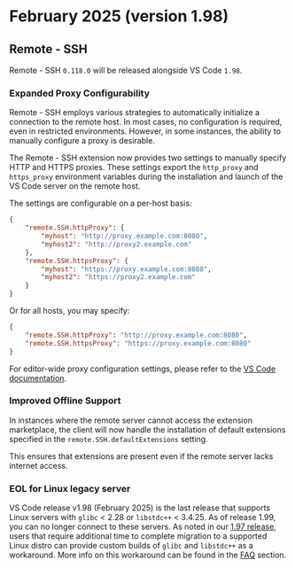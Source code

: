 # February 2025 (version 1.98)


## Remote - SSH

Remote - SSH `0.118.0` will be released alongside VS Code `1.98`.

### Expanded Proxy Configurability

Remote - SSH employs various strategies to automatically initialize a connection to the remote host. In most cases, no configuration is required, even in restricted environments. However, in some instances, the ability to manually configure a proxy is desirable.

The Remote - SSH extension now provides two settings to manually specify HTTP and HTTPS proxies. These settings export the `http_proxy` and `https_proxy` environment variables during the installation and launch of the VS Code server on the remote host.

The settings are configurable on a per-host basis:

```json
{
    "remote.SSH.httpProxy": {
        "myhost": "http://proxy.example.com:8080",
        "myhost2": "http://proxy2.example.com"
    },
    "remote.SSH.httpsProxy": {
        "myhost": "https://proxy.example.com:8080",
        "myhost2": "https://proxy2.example.com"
    }
}
```

Or for all hosts, you may specify:

```json
{
    "remote.SSH.httpProxy": "http://proxy.example.com:8080",
    "remote.SSH.httpsProxy": "https://proxy.example.com:8080"
}
```

For editor-wide proxy configuration settings, please refer to the [VS Code documentation](https://code.visualstudio.com/docs/setup/network).

### Improved Offline Support

In instances where the remote server cannot access the extension marketplace, the client will now handle the installation of default extensions specified in the `remote.SSH.defaultExtensions` setting.

This ensures that extensions are present even if the remote server lacks internet access.

### EOL for Linux legacy server

VS Code release v1.98 (February 2025) is the last release that supports Linux servers with `glibc` < 2.28 or `libstdc++` < 3.4.25. As of release 1.99, you can no longer connect to these servers. As noted in our [1.97 release](/remote-release-notes/v1_97.md#migration-path-for-linux-legacy-server), users that require additional time to complete migration to a supported Linux distro can provide custom builds of `glibc` and `libstdc++` as a workaround. More info on this workaround can be found in the [FAQ](https://aka.ms/vscode-remote/faq/old-linux) section.
